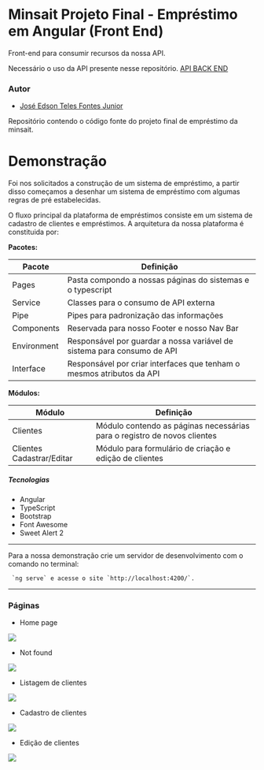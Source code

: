 # Minsait Projeto Final - Empréstimo em Angular (Front End)
Front-end para consumir recursos da nossa API.

Necessário o uso da API presente nesse repositório.
 [API BACK END](https://github.com/edsontelesfontes/Minsait-Emprestimos)

### Autor

- [José Edson Teles Fontes Junior](https://www.linkedin.com/in/edsontelesfontes/)

Repositório contendo o código fonte do projeto final de empréstimo da minsait.

# Demonstração

Foi nos solicitados a construção de um sistema de empréstimo, a partir disso começamos a desenhar um sistema de empréstimo com algumas regras de pré estabelecidas.

O fluxo principal da plataforma de empréstimos consiste em um sistema de cadastro de clientes e empréstimos.
A arquitetura da nossa plataforma é constituida por:

**Pacotes:**

| Pacote     | Definição                                                                                                 |
|------------|-----------------------------------------------------------------------------------------------------------|
| Pages       | Pasta compondo a nossas páginas do sistemas e o typescript                                               |
| Service      | Classes para o consumo de API externa                                       |
| Pipe | Pipes para padronização das informações                                        |
| Components    | Reservada para nosso Footer e nosso Nav Bar                                                  |
| Environment | Responsável por guardar a nossa variável de sistema para consumo de API                               |
| Interface | Responsável por criar interfaces que tenham o mesmos atributos da API                              |


**Módulos:**

| Módulo     | Definição                                                                                 |
|------------|-------------------------------------------------------------------------------------------|
| Clientes    | Módulo contendo as páginas necessárias para o registro de novos clientes                  |
| Clientes Cadastrar/Editar | Módulo para formulário de criação e edição de clientes                                         |


##### Tecnologias

* Angular
* TypeScript
* Bootstrap
* Font Awesome
* Sweet Alert 2



---- -- -- -- 
Para a nossa demonstração crie um servidor de desenvolvimento com o comando no terminal:
```
 `ng serve` e acesse o site `http://localhost:4200/`.
```
---- -- -- -- 

### Páginas

* Home page

<img src= "https://imgur.com/IWpASda.png">

* Not found

<img src= "https://imgur.com/vI07yZp.png">

* Listagem de clientes

<img src= "https://imgur.com/b789bfA.png">

* Cadastro de clientes
<img src = "https://imgur.com/M5WoLwf.png">

* Edição de clientes
<img src = "https://imgur.com/AUZi0Nt.png">


